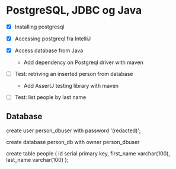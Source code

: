 # PostgreSQL, JDBC og Java

* [x] Installing postgresql
* [x] Accessing postgreql fra IntelliJ
* [x] Access database from Java
    * Add dependency on Postgreql driver with maven
* [ ] Test: retriving an inserted person from database
    * Add AssertJ testing library with maven
* [ ] Test: list people by last name


## Database

create user person_dbuser with password '(redacted)';

create database person_db with owner person_dbuser

create table people (
id serial primary key,
first_name varchar(100),
last_name varchar(100)
);

